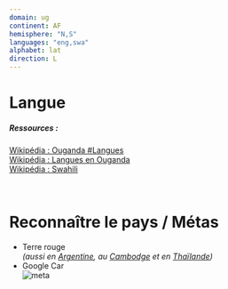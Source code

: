 ```yaml
---
domain: ug
continent: AF
hemisphere: "N,S"
languages: "eng,swa"
alphabet: lat
direction: L
---
```


# Langue

##### Ressources :

[Wikipédia : Ouganda #Langues](https://fr.wikipedia.org/wiki/Ouganda#Langues)  
[Wikipédia : Langues en Ouganda](https://fr.wikipedia.org/wiki/Langues_en_Ouganda)  
[Wikipédia : Swahili](https://fr.wikipedia.org/wiki/Kiswahili)


<br/>

# Reconnaître le pays / Métas

- Terre rouge  
  *(aussi en [Argentine](/flag/ar), au [Cambodge](/flag/kh) et en [Thaïlande](/flag/th))*
- Google Car  
  ![meta](/images/ug_geoguessr.png)
